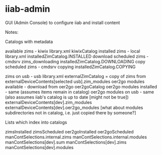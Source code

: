 # iiab-admin
GUI (Admin Console) to configure iiab and install content

Notes:

Catalogs with metadata

available zims - kiwix library.xml kiwixCatalog
installed zims - local library.xml installedZimCatalog.INSTALLED
download scheduled zims - cmdsrv zims_downloading installedZimCatalog.DOWNLOADING
copy scheduled zims - cmdsrv copying installedZimCatalog.COPYING

zims on usb    - usb library.xml   externalZimCatalog = copy of zims from externalDeviceContents[selected usb].zim_modules
oer2go modules available - download from oer2go oer2goCatalog
oer2go modules installed - same (assumes items remain in catalog)
oer2go modules on usb    - same (also assumes iiab's catalog is up to date [might not be true])
externalDeviceContents[dev].zim_modules
externalDeviceContents[dev].oer2go_modules [what about modules subdirectories not in catalog, i.e. just copied there by someone?]

Lists which index into catalogs

zimsInstalled
zimsScheduled
oer2goInstalled
oer2goScheduled
manContSelections.internal.zims
manContSelections.internal.modules
manContSelections[dev].sum
manContSelections[dev].zims
manContSelections[dev].modules

